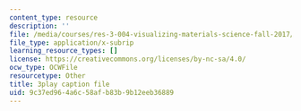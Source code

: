 ```yaml
---
content_type: resource
description: ''
file: /media/courses/res-3-004-visualizing-materials-science-fall-2017/9c37ed964a6c58afb83b9b12eeb36889_Sml2lkWfd1g.vtt
file_type: application/x-subrip
learning_resource_types: []
license: https://creativecommons.org/licenses/by-nc-sa/4.0/
ocw_type: OCWFile
resourcetype: Other
title: 3play caption file
uid: 9c37ed96-4a6c-58af-b83b-9b12eeb36889
---
```

